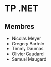 # TP .NET

## Membres
* Nicolas Meyer
* Gregory Bartolo
* Timmy Daumas
* Olivier Gaudard
* Samuel Maugard
